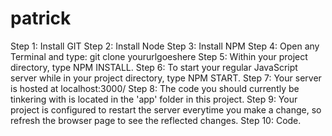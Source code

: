 # patrick

Step 1: Install GIT
Step 2: Install Node
Step 3: Install NPM
Step 4: Open any Terminal and type: git clone yoururlgoeshere
Step 5: Within your project directory, type NPM INSTALL.
Step 6: To start your regular JavaScript server while in your project directory, type NPM START.
Step 7: Your server is hosted at localhost:3000/
Step 8: The code you should currently be tinkering with is located in the 'app' folder in this project.
Step 9: Your project is configured to restart the server everytime you make a change, so refresh the browser page to see the reflected changes.
Step 10: Code.